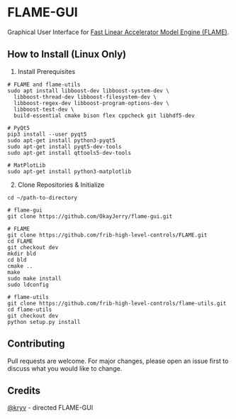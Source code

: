 # FLAME-GUI
Graphical User Interface for [Fast Linear Accelerator Model Engine (FLAME)](https://github.com/frib-high-level-controls/FLAME).

## How to Install (Linux Only)
1. Install Prerequisites
```shell
# FLAME and flame-utils
sudo apt install libboost-dev libboost-system-dev \
  libboost-thread-dev libboost-filesystem-dev \
  libboost-regex-dev libboost-program-options-dev \
  libboost-test-dev \
  build-essential cmake bison flex cppcheck git libhdf5-dev

# PyQt5
pip3 install --user pyqt5  
sudo apt-get install python3-pyqt5  
sudo apt-get install pyqt5-dev-tools
sudo apt-get install qttools5-dev-tools

# MatPlotLib
sudo apt-get install python3-matplotlib
```
2. Clone Repositories & Initialize
```shell
cd ~/path-to-directory

# flame-gui
git clone https://github.com/OkayJerry/flame-gui.git

# FLAME
git clone https://github.com/frib-high-level-controls/FLAME.git
cd FLAME
git checkout dev
mkdir bld
cd bld
cmake ..
make
sudo make install
sudo ldconfig

# flame-utils
git clone https://github.com/frib-high-level-controls/flame-utils.git
cd flame-utils
git checkout dev
python setup.py install
```

## Contributing
Pull requests are welcome. For major changes, please open an issue first to discuss what you would like to change.

## Credits
[@kryv](https://github.com/kryv) - directed FLAME-GUI
